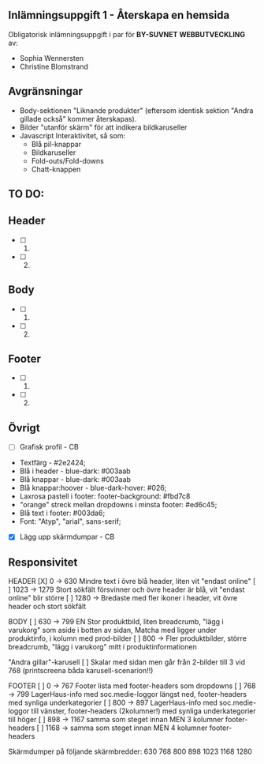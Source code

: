 ## Inlämningsuppgift 1 - Återskapa en hemsida

Obligatorisk inlämningsuppgift i par för **BY-SUVNET WEBBUTVECKLING** av:
* Sophia Wennersten
* Christine Blomstrand


## Avgränsningar
- Body-sektionen "Liknande produkter" (eftersom identisk sektion "Andra gillade också" kommer återskapas).
- Bilder "utanför skärm" för att indikera bildkaruseller
- Javascript Interaktivitet, så som:
    - Blå pil-knappar
    - Bildkaruseller
    - Fold-outs/Fold-downs
    - Chatt-knappen

## TO DO:

## Header
- [ ] 1.
- [ ] 2.

## Body
- [ ] 1.
- [ ] 2.

## Footer
- [ ] 1.
- [ ] 2.

## Övrigt

- [ ] Grafisk profil - CB
- Textfärg - #2e2424;
- Blå i header - blue-dark: #003aab
- Blå knappar - blue-dark: #003aab
- Blå knappar:hoover - blue-dark-hover: #026; 
- Laxrosa pastell i footer: footer-background: #fbd7c8
- "orange" streck mellan dropdowns i minsta footer: #ed6c45;
- Blå text i footer: #003da6;
- Font: "Atyp", "arial", sans-serif;

- [X] Lägg upp skärmdumpar - CB


## Responsivitet

HEADER
[X] 0 -> 630 Mindre text i övre blå header, liten vit "endast online" 
[ ] 1023 -> 1279 Stort sökfält försvinner och övre header är blå, vit "endast online" blir större
[ ] 1280 -> Bredaste med fler ikoner i header, vit övre header och stort sökfält

BODY
[ ] 630 -> 799 EN Stor produktbild, liten breadcrumb, "lägg i varukorg" som aside i botten av sidan, Matcha med ligger under produktinfo, i kolumn med prod-bilder
[ ] 800 -> Fler produktbilder, större breadcrumb, "lägg i varukorg" mitt i produktinformationen

"Andra gillar"-karusell 
[ ] Skalar med sidan men går från 2-bilder till 3 vid 768 (printscreena båda karusell-scenarion!!)

FOOTER
[ ] 0 -> 767 Footer lista med footer-headers som dropdowns 
[ ] 768 -> 799 LagerHaus-info med soc.medie-loggor längst ned, footer-headers med synliga underkategorier
[ ] 800 -> 897 LagerHaus-info med soc.medie-loggor till vänster,  footer-headers (2kolumner!) med synliga underkategorier till höger
[ ] 898 -> 1167 samma som steget innan MEN 3 kolumner footer-headers 
[ ] 1168 -> samma som steget innan MEN 4 kolumner footer-headers


Skärmdumper på följande skärmbredder:
630
768
800
898
1023
1168
1280
